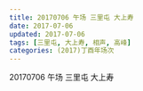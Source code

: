 ```yaml
---
title: 20170706 午场 三里屯 大上寿
date: 2017-07-06
updated: 2017-07-06
tags: [三里屯, 大上寿, 相声, 高峰] 
categories: (2017)丁酉年场次 
---
```

20170706 午场 三里屯 大上寿
